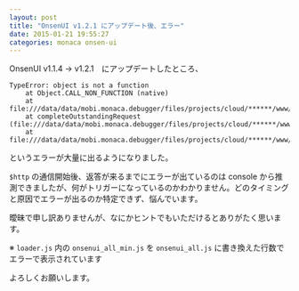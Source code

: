 ```yaml
---
layout: post
title: "OnsenUI v1.2.1 にアップデート後、エラー"
date: 2015-01-21 19:55:27
categories: monaca onsen-ui
---
```

<p>OnsenUI v1.1.4 → v1.2.1　にアップデートしたところ、</p>

<pre class="lang-none prettyprint-override"><code>TypeError: object is not a function
    at Object.CALL_NON_FUNCTION (native)
    at file:///data/data/mobi.monaca.debugger/files/projects/cloud/******/www/components/loader.js:17368:28
    at completeOutstandingRequest (file:///data/data/mobi.monaca.debugger/files/projects/cloud/******/www/components/loader.js:6306:10)
    at file:///data/data/mobi.monaca.debugger/files/projects/cloud/******/www/components/loader.js:6679:7
</code></pre>

<p>というエラーが大量に出るようになりました。</p>

<p><code>$http</code> の通信開始後、返答が来るまでにエラーが出ているのは console から推測できましたが、何がトリガーになっているのかわかりません。どのタイミングと原因でエラーが出るのか特定できず、悩んでいます。</p>

<p>曖昧で申し訳ありませんが、なにかヒントでもいただけるとありがたく思います。</p>

<p>※ <code>loader.js</code> 内の <code>onsenui_all_min.js</code> を <code>onsenui_all.js</code> に書き換えた行数でエラーで表示されています</p>

<p>よろしくお願いします。</p>
